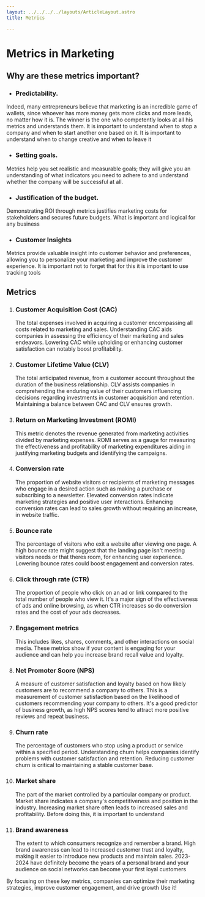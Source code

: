 ```yaml
---
layout: ../../../../layouts/ArticleLayout.astro
title: Metrics

---
```


# Metrics in Marketing

## Why are these metrics important?

- ### Predictability. 
Indeed, many entrepreneurs believe that marketing is an incredible game of wallets, since whoever has more money gets more clicks and more leads, no matter how it is. The winner is the one who competently looks at all his metrics and understands them. It is important to understand when to stop a company and when to start another one based on it. It is important to understand when to change creative and when to leave it
- ### Setting goals. 
Metrics help you set realistic and measurable goals; they will give you an understanding of what indicators you need to adhere to and understand whether the company will be successful at all.
- ### Justification of the budget.
Demonstrating ROI through metrics justifies marketing costs for stakeholders and secures future budgets. What is important and logical for any business
- ### Customer Insights 
Metrics provide valuable insight into customer behavior and preferences, allowing you to personalize your marketing and improve the customer experience. It is important not to forget that for this it is important to use tracking tools

## Metrics

1. ### Customer Acquisition Cost (CAC)
   The total expenses involved in acquiring a customer encompassing all costs related to marketing and sales. Understanding CAC aids companies in assessing the efficiency of their marketing and sales endeavors. Lowering CAC while upholding or enhancing customer satisfaction can notably boost profitability.

2. ### Customer Lifetime Value (CLV)
   The total anticipated revenue, from a customer account throughout the duration of the business relationship. CLV assists companies in comprehending the enduring value of their customers influencing decisions regarding investments in customer acquisition and retention. Maintaining a balance between CAC and CLV ensures growth.

3. ### Return on Marketing Investment (ROMI)
   This metric denotes the revenue generated from marketing activities divided by marketing expenses. ROMI serves as a gauge for measuring the effectiveness and profitability of marketing expenditures aiding in justifying marketing budgets and identifying the campaigns.

4. ### Conversion rate
   The proportion of website visitors or recipients of marketing messages who engage in a desired action such as making a purchase or subscribing to a newsletter.
   Elevated conversion rates indicate marketing strategies and positive user interactions. Enhancing conversion rates can lead to sales growth without requiring an increase, in website traffic.

5. ### Bounce rate
   The percentage of visitors who exit a website after viewing one page.
   A high bounce rate might suggest that the landing page isn't meeting visitors needs or that theres room, for enhancing user experience. Lowering bounce rates could boost engagement and conversion rates.

6. ### Click through rate (CTR)
   The proportion of people who click on an ad or link compared to the total number of people who view it. It's a major sign of the effectiveness of ads and online browsing, as when CTR increases so do conversion rates and the cost of your ads decreases.

7. ### Engagement metrics
   This includes likes, shares, comments, and other interactions on social media. These metrics show if your content is engaging for your audience and can help you increase brand recall value and loyalty.

8. ### Net Promoter Score (NPS)
   A measure of customer satisfaction and loyalty based on how likely customers are to recommend a company to others. This is a measurement of customer satisfaction based on the likelihood of customers recommending your company to others. It's a good predictor of business growth, as high NPS scores tend to attract more positive reviews and repeat business.

9. ### Churn rate
   The percentage of customers who stop using a product or service within a specified period. Understanding churn helps companies identify problems with customer satisfaction and retention. Reducing customer churn is critical to maintaining a stable customer base.

10. ### Market share
    The part of the market controlled by a particular company or product. Market share indicates a company's competitiveness and position in the industry. Increasing market share often leads to increased sales and profitability. Before doing this, it is important to understand

11. ### Brand awareness
    The extent to which consumers recognize and remember a brand. High brand awareness can lead to increased customer trust and loyalty, making it easier to introduce new products and maintain sales. 2023-2024 have definitely become the years of a personal brand and your audience on social networks can become your first loyal customers

By focusing on these key metrics, companies can optimize their marketing strategies, improve customer engagement, and drive growth Use it!
